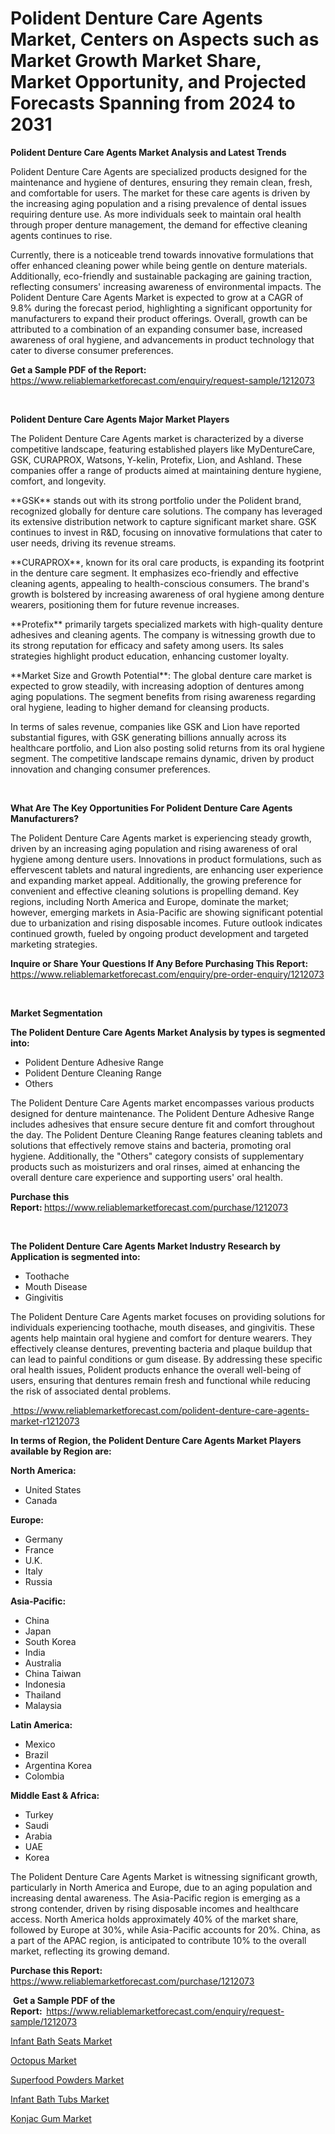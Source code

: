 <p><h1>Polident Denture Care Agents Market, Centers on Aspects such as Market Growth Market Share, Market Opportunity, and Projected Forecasts Spanning from 2024 to 2031</h1></p><p><strong>Polident Denture Care Agents Market Analysis and Latest Trends</strong></p>
<p><p>Polident Denture Care Agents are specialized products designed for the maintenance and hygiene of dentures, ensuring they remain clean, fresh, and comfortable for users. The market for these care agents is driven by the increasing aging population and a rising prevalence of dental issues requiring denture use. As more individuals seek to maintain oral health through proper denture management, the demand for effective cleaning agents continues to rise.</p><p>Currently, there is a noticeable trend towards innovative formulations that offer enhanced cleaning power while being gentle on denture materials. Additionally, eco-friendly and sustainable packaging are gaining traction, reflecting consumers' increasing awareness of environmental impacts. The Polident Denture Care Agents Market is expected to grow at a CAGR of 9.8% during the forecast period, highlighting a significant opportunity for manufacturers to expand their product offerings. Overall, growth can be attributed to a combination of an expanding consumer base, increased awareness of oral hygiene, and advancements in product technology that cater to diverse consumer preferences.</p></p>
<p><strong>Get a Sample PDF of the Report:&nbsp;</strong> <a href="https://www.reliablemarketforecast.com/enquiry/request-sample/1212073?utm_campaign=1110&utm_medium=2&utm_source=Github&utm_content=ia&utm_term=17122024&utm_id=polident-denture-care-agents">https://www.reliablemarketforecast.com/enquiry/request-sample/1212073</a></p>
<p>&nbsp;</p>
<p><strong>Polident Denture Care Agents Major Market Players</strong></p>
<p><p>The Polident Denture Care Agents market is characterized by a diverse competitive landscape, featuring established players like MyDentureCare, GSK, CURAPROX, Watsons, Y-kelin, Protefix, Lion, and Ashland. These companies offer a range of products aimed at maintaining denture hygiene, comfort, and longevity.</p><p>**GSK** stands out with its strong portfolio under the Polident brand, recognized globally for denture care solutions. The company has leveraged its extensive distribution network to capture significant market share. GSK continues to invest in R&D, focusing on innovative formulations that cater to user needs, driving its revenue streams.</p><p>**CURAPROX**, known for its oral care products, is expanding its footprint in the denture care segment. It emphasizes eco-friendly and effective cleaning agents, appealing to health-conscious consumers. The brand's growth is bolstered by increasing awareness of oral hygiene among denture wearers, positioning them for future revenue increases.</p><p>**Protefix** primarily targets specialized markets with high-quality denture adhesives and cleaning agents. The company is witnessing growth due to its strong reputation for efficacy and safety among users. Its sales strategies highlight product education, enhancing customer loyalty.</p><p>**Market Size and Growth Potential**: The global denture care market is expected to grow steadily, with increasing adoption of dentures among aging populations. The segment benefits from rising awareness regarding oral hygiene, leading to higher demand for cleansing products. </p><p>In terms of sales revenue, companies like GSK and Lion have reported substantial figures, with GSK generating billions annually across its healthcare portfolio, and Lion also posting solid returns from its oral hygiene segment. The competitive landscape remains dynamic, driven by product innovation and changing consumer preferences.</p></p>
<p>&nbsp;</p>
<p><strong>What Are The Key Opportunities For Polident Denture Care Agents Manufacturers?</strong></p>
<p><p>The Polident Denture Care Agents market is experiencing steady growth, driven by an increasing aging population and rising awareness of oral hygiene among denture users. Innovations in product formulations, such as effervescent tablets and natural ingredients, are enhancing user experience and expanding market appeal. Additionally, the growing preference for convenient and effective cleaning solutions is propelling demand. Key regions, including North America and Europe, dominate the market; however, emerging markets in Asia-Pacific are showing significant potential due to urbanization and rising disposable incomes. Future outlook indicates continued growth, fueled by ongoing product development and targeted marketing strategies.</p></p>
<p><strong>Inquire or Share Your Questions If Any Before Purchasing This Report:</strong> <a href="https://www.reliablemarketforecast.com/enquiry/pre-order-enquiry/1212073?utm_campaign=1110&utm_medium=2&utm_source=Github&utm_content=ia&utm_term=17122024&utm_id=polident-denture-care-agents">https://www.reliablemarketforecast.com/enquiry/pre-order-enquiry/1212073</a></p>
<p>&nbsp;</p>
<p><strong>Market Segmentation</strong></p>
<p><strong>The Polident Denture Care Agents Market Analysis by types is segmented into:</strong></p>
<p><ul><li>Polident Denture Adhesive Range</li><li>Polident Denture Cleaning Range</li><li>Others</li></ul></p>
<p><p>The Polident Denture Care Agents market encompasses various products designed for denture maintenance. The Polident Denture Adhesive Range includes adhesives that ensure secure denture fit and comfort throughout the day. The Polident Denture Cleaning Range features cleaning tablets and solutions that effectively remove stains and bacteria, promoting oral hygiene. Additionally, the "Others" category consists of supplementary products such as moisturizers and oral rinses, aimed at enhancing the overall denture care experience and supporting users' oral health.</p></p>
<p><strong>Purchase this Report:&nbsp;</strong><a href="https://www.reliablemarketforecast.com/purchase/1212073?utm_campaign=1110&utm_medium=2&utm_source=Github&utm_content=ia&utm_term=17122024&utm_id=polident-denture-care-agents">https://www.reliablemarketforecast.com/purchase/1212073</a></p>
<p>&nbsp;</p>
<p><strong>The Polident Denture Care Agents Market Industry Research by Application is segmented into:</strong></p>
<p><ul><li>Toothache</li><li>Mouth Disease</li><li>Gingivitis</li></ul></p>
<p><p>The Polident Denture Care Agents market focuses on providing solutions for individuals experiencing toothache, mouth diseases, and gingivitis. These agents help maintain oral hygiene and comfort for denture wearers. They effectively cleanse dentures, preventing bacteria and plaque buildup that can lead to painful conditions or gum disease. By addressing these specific oral health issues, Polident products enhance the overall well-being of users, ensuring that dentures remain fresh and functional while reducing the risk of associated dental problems.</p></p>
<p><a href="https://www.reliablemarketforecast.com/polident-denture-care-agents-market-r1212073?utm_campaign=1110&utm_medium=2&utm_source=Github&utm_content=ia&utm_term=17122024&utm_id=polident-denture-care-agents">&nbsp;https://www.reliablemarketforecast.com/polident-denture-care-agents-market-r1212073</a></p>
<p><strong>In terms of Region, the Polident Denture Care Agents Market Players available by Region are:</strong></p>
<p>
    <p> <strong> North America: </strong>
        <ul>
            <li>United States</li>
            <li>Canada</li>
        </ul>
        </p> 
    <p> <strong> Europe: </strong>
        <ul>
            <li>Germany</li>
            <li>France</li>
            <li>U.K.</li>
            <li>Italy</li>
            <li>Russia</li>
        </ul>
        </p> 
    <p> <strong> Asia-Pacific: </strong>
        <ul>
            <li>China</li>
            <li>Japan</li>
            <li>South Korea</li>
            <li>India</li>
            <li>Australia</li>
            <li>China Taiwan</li>
            <li>Indonesia</li>
            <li>Thailand</li>
            <li>Malaysia</li>
        </ul>
        </p> 
    <p> <strong> Latin America: </strong>
        <ul>
            <li>Mexico</li>
            <li>Brazil</li>
            <li>Argentina Korea</li>
            <li>Colombia</li>
        </ul>
        </p> 
    <p> <strong> Middle East & Africa: </strong>
        <ul>
            <li>Turkey</li>
            <li>Saudi</li>
            <li>Arabia</li>
            <li>UAE</li>
            <li>Korea</li>
        </ul>
    </p>
    </p>
<p><p>The Polident Denture Care Agents Market is witnessing significant growth, particularly in North America and Europe, due to an aging population and increasing dental awareness. The Asia-Pacific region is emerging as a strong contender, driven by rising disposable incomes and healthcare access. North America holds approximately 40% of the market share, followed by Europe at 30%, while Asia-Pacific accounts for 20%. China, as a part of the APAC region, is anticipated to contribute 10% to the overall market, reflecting its growing demand.</p></p>
<p><strong>Purchase this Report: </strong><a href="https://www.reliablemarketforecast.com/purchase/1212073?utm_campaign=1110&utm_medium=2&utm_source=Github&utm_content=ia&utm_term=17122024&utm_id=polident-denture-care-agents">https://www.reliablemarketforecast.com/purchase/1212073</a></p>
<p>&nbsp;<strong>Get a Sample PDF of the Report:&nbsp;&nbsp;</strong><a href="https://www.reliablemarketforecast.com/enquiry/request-sample/1212073?utm_campaign=1110&utm_medium=2&utm_source=Github&utm_content=ia&utm_term=17122024&utm_id=polident-denture-care-agents">https://www.reliablemarketforecast.com/enquiry/request-sample/1212073</a></p>
<p><strong></strong></p>
<p><p><a href="https://www.linkedin.com/pulse/size-globalinfant-bath-seats-market-compounded-annual-growth-ldwff?utm_campaign=1110&utm_medium=2&utm_source=Github&utm_content=ia&utm_term=17122024&utm_id=polident-denture-care-agents">Infant Bath Seats Market</a></p><p><a href="https://www.linkedin.com/pulse/according-latest-octopus-market-forecast-set-experience-3jn5f?utm_campaign=1110&utm_medium=2&utm_source=Github&utm_content=ia&utm_term=17122024&utm_id=polident-denture-care-agents">Octopus Market</a></p><p><a href="https://www.linkedin.com/pulse/key-trends-growth-drivers-superfood-powders-market-striking-pundf?utm_campaign=1110&utm_medium=2&utm_source=Github&utm_content=ia&utm_term=17122024&utm_id=polident-denture-care-agents">Superfood Powders Market</a></p><p><a href="https://www.linkedin.com/pulse/investing-infant-bath-tubs-market-trends-leading-products-regional-7zfjf?utm_campaign=1110&utm_medium=2&utm_source=Github&utm_content=ia&utm_term=17122024&utm_id=polident-denture-care-agents">Infant Bath Tubs Market</a></p><p><a href="https://www.linkedin.com/pulse/konjac-gum-market-growth-forecast-105-cagr-from-2024-2031-jyaxf?utm_campaign=1110&utm_medium=2&utm_source=Github&utm_content=ia&utm_term=17122024&utm_id=polident-denture-care-agents">Konjac Gum Market</a></p></p>